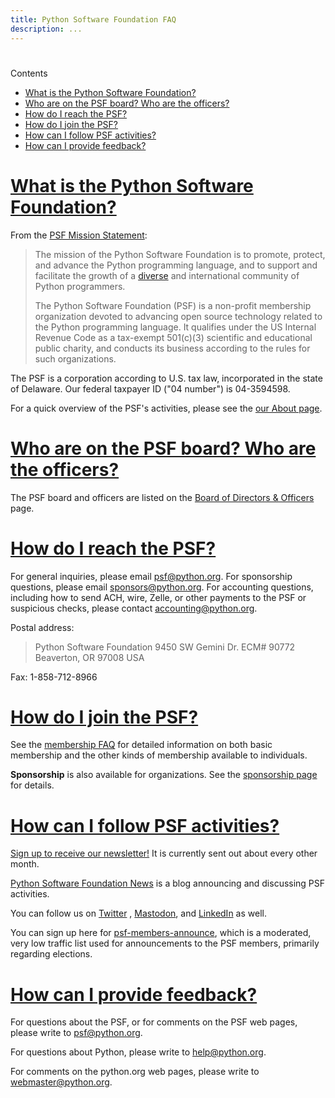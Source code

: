 ```yaml
---
title: Python Software Foundation FAQ
description: ...
---
```



# 




Contents


* [What is the Python Software Foundation?](#what-is-the-python-software-foundation)
* [Who are on the PSF board? Who are the officers?](#who-are-on-the-psf-board-who-are-the-officers)
* [How do I reach the PSF?](#how-do-i-reach-the-psf)
* [How do I join the PSF?](#how-do-i-join-the-psf)
* [How can I follow PSF activities?](#how-can-i-follow-psf-activities)
* [How can I provide feedback?](#how-can-i-provide-feedback)




# [What is the Python Software Foundation?](#id1)


From the [PSF Mission Statement](/psf/mission/):



> The mission of the Python Software Foundation is to promote,
> protect, and advance the Python programming language, and to
> support and facilitate the growth of a
> [diverse](../diversity/)
> and international community of Python programmers.
> 
> 
> The Python Software Foundation (PSF) is a non\-profit
> membership organization devoted to advancing open source technology
> related to the Python programming language. It qualifies
> under the US Internal Revenue Code as a tax\-exempt 501(c)(3\)
> scientific and educational public charity, and conducts its
> business according to the rules for such organizations.


The PSF is a corporation according to U.S. tax law, incorporated in
the state of Delaware. Our federal taxpayer ID ("04 number") is
04\-3594598\.


For a quick overview of the PSF's activities, please see the
[our About page](/psf/about).




# [Who are on the PSF board? Who are the officers?](#id2)


The PSF board and officers are listed on the [Board of Directors \& Officers](/psf/board) page.




# [How do I reach the PSF?](#id3)


For general inquiries, please email [psf@python.org](mailto:psf@python.org). For sponsorship questions, please email [sponsors@python.org](mailto:sponsors@python.org). For accounting questions, including how to send ACH, wire, Zelle, or other payments to the PSF or suspicious checks, please contact [accounting@python.org](mailto:accounting@python.org).


Postal address:



> Python Software Foundation
> 9450 SW Gemini Dr. ECM\# 90772
> Beaverton, OR 97008
> USA


Fax: 1\-858\-712\-8966




# [How do I join the PSF?](#id4)


See the [membership FAQ](/psf/membership-faq) for detailed information on both basic membership and the other kinds of membership available to individuals.


**Sponsorship** is also available for organizations. See the [sponsorship page](/psf/sponsorship-new) for details.




# [How can I follow PSF activities?](#id5)


[Sign up to receive our newsletter!](/psf/newsletter/) It is currently sent out about every other month.


[Python Software Foundation News](http://pyfound.blogspot.com/) is a blog announcing and discussing PSF activities.


You can follow us on [Twitter](https://twitter.com/ThePSF) , [Mastodon](https://fosstodon.org/@ThePSF), and [LinkedIn](https://www.linkedin.com/company/thepsf/) as well.


You can sign up here for [psf\-members\-announce](https://mail.python.org/mailman/listinfo/psf-members-announce), which is a moderated, very low traffic list used for announcements to the PSF members, primarily regarding elections.




# [How can I provide feedback?](#id6)


For questions about the PSF, or for comments on the PSF web pages,
please write to [psf@python.org](mailto:psf@python.org).


For questions about Python, please write to [help@python.org](mailto:help@python.org).


For comments on the python.org web pages, please write to [webmaster@python.org](mailto:webmaster@python.org).



